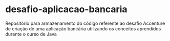 # desafio-aplicacao-bancaria
Repositório para armazenamento do código referente ao desafio Accenture de criação de uma aplicação bancária utilizando os conceitos aprendidos durante o curso de Java
